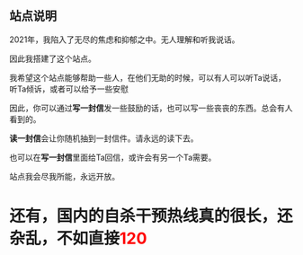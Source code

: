 ## 站点说明

2021年，我陷入了无尽的焦虑和抑郁之中。无人理解和听我说话。

因此我搭建了这个站点。

我希望这个站点能够帮助一些人，在他们无助的时候，可以有人可以听Ta说话，听Ta倾诉，或者可以给予一些安慰

因此，你可以通过**写一封信**发一些鼓励的话，也可以写一些丧丧的东西。总会有人看到的。

**读一封信**会让你随机抽到一封信件。请永远的读下去。

也可以在**写一封信**里面给Ta回信，或许会有另一个Ta需要。

站点我会尽我所能，永远开放。

 

# 还有，国内的自杀干预热线真的很长，还杂乱，不如直接<font color ="red">120</font>

 